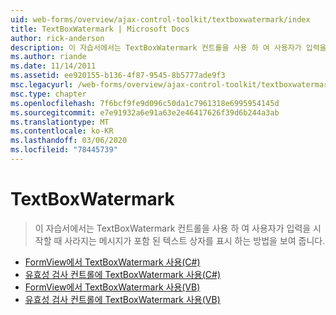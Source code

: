```yaml
---
uid: web-forms/overview/ajax-control-toolkit/textboxwatermark/index
title: TextBoxWatermark | Microsoft Docs
author: rick-anderson
description: 이 자습서에서는 TextBoxWatermark 컨트롤을 사용 하 여 사용자가 입력을 시작할 때 사라지는 메시지가 포함 된 텍스트 상자를 표시 하는 방법을 보여 줍니다.
ms.author: riande
ms.date: 11/14/2011
ms.assetid: ee920155-b136-4f87-9545-8b5777ade9f3
msc.legacyurl: /web-forms/overview/ajax-control-toolkit/textboxwatermark
msc.type: chapter
ms.openlocfilehash: 7f6bcf9fe9d096c50da1c7961318e6995954145d
ms.sourcegitcommit: e7e91932a6e91a63e2e46417626f39d6b244a3ab
ms.translationtype: MT
ms.contentlocale: ko-KR
ms.lasthandoff: 03/06/2020
ms.locfileid: "78445739"
---
```

# <a name="textboxwatermark"></a>TextBoxWatermark

> 이 자습서에서는 TextBoxWatermark 컨트롤을 사용 하 여 사용자가 입력을 시작할 때 사라지는 메시지가 포함 된 텍스트 상자를 표시 하는 방법을 보여 줍니다.

- [FormView에서 TextBoxWatermark 사용(C#)](using-textboxwatermark-in-a-formview-cs.md)
- [유효성 검사 컨트롤에 TextBoxWatermark 사용(C#)](using-textboxwatermark-with-validation-controls-cs.md)
- [FormView에서 TextBoxWatermark 사용(VB)](using-textboxwatermark-in-a-formview-vb.md)
- [유효성 검사 컨트롤에 TextBoxWatermark 사용(VB)](using-textboxwatermark-with-validation-controls-vb.md)
